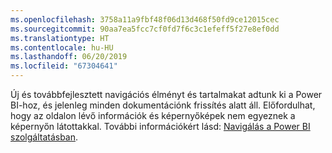 ```yaml
---
ms.openlocfilehash: 3758a11a9fbf48f06d13d468f50fd9ce12015cec
ms.sourcegitcommit: 90aa7ea5fcc7cf0fd7f6c3c1efeff5f27e8ef0dd
ms.translationtype: HT
ms.contentlocale: hu-HU
ms.lasthandoff: 06/20/2019
ms.locfileid: "67304641"
---
```

Új és továbbfejlesztett navigációs élményt és tartalmakat adtunk ki a Power BI-hoz, és jelenleg minden dokumentációnk frissítés alatt áll.
Előfordulhat, hogy az oldalon lévő információk és képernyőképek nem egyeznek a képernyőn látottakkal. További információkért lásd: [Navigálás a Power BI szolgáltatásban](../consumer/end-user-experience.md).</font>
